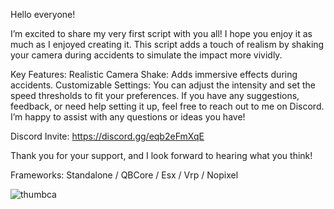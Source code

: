Hello everyone!

I’m excited to share my very first script with you all! I hope you enjoy it as much as I enjoyed creating it. This script adds a touch of realism by shaking your camera during accidents to simulate the impact more vividly.

Key Features:
Realistic Camera Shake: Adds immersive effects during accidents.
Customizable Settings: You can adjust the intensity and set the speed thresholds to fit your preferences.
If you have any suggestions, feedback, or need help setting it up, feel free to reach out to me on Discord. I’m happy to assist with any questions or ideas you have!

Discord Invite: https://discord.gg/eqb2eFmXqE

Thank you for your support, and I look forward to hearing what you think!

Frameworks: Standalone / QBCore / Esx / Vrp / Nopixel

![thumbca](https://github.com/user-attachments/assets/cd0071f0-ba1d-492e-896c-4768a17dc677)
